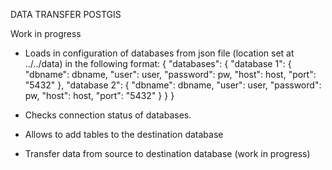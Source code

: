 DATA TRANSFER POSTGIS

Work in progress

- Loads in configuration of databases from json file (location set at ../../data) in the following format:
{
    "databases": {
        "database 1": {
			"dbname": dbname,
			"user": user,
			"password": pw,
			"host": host,
			"port": "5432"
        },
        "database 2": {
			"dbname": dbname,
			"user": user,
			"password": pw,
			"host": host,
			"port": "5432"
        }
    }
}

- Checks connection status of databases.
- Allows to add tables to the destination database
- Transfer data from source to destination database (work in progress)
